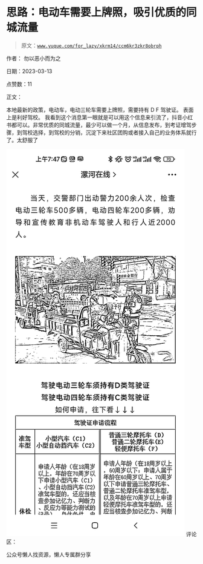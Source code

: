 # 思路：电动车需要上牌照，吸引优质的同城流量

> 原文：[`www.yuque.com/for_lazy/xkrm14/ccm6kr3zkr8obrph`](https://www.yuque.com/for_lazy/xkrm14/ccm6kr3zkr8obrph)



作者： 勿以恶小而为之



日期：2023-03-13



点赞数：11

<ne-hole id="uc4a7a5e1" data-lake-id="uc4a7a5e1">

正文：



本地最新的政策，电动车，电动三轮车需要上牌照，需要持有 D F 驾驶证。 表面上是利好驾校。 我看到这个消息第一眼就是可以用这个信息来引流了，抖音小红书都可以。非常优质的同城流量，最少可以做一个月，从信息发布，到考证增驾步骤，到驾校选择，到驾校的分销，沉淀下来社区团购或者接入自己的业务体系就行了。太舒服了



![](img/29bf75af6c60f67e8404abc24662d2e0.png)  <ne-hole id="u5e27cc97" data-lake-id="u5e27cc97"><ne-p id="uf00dfa52" data-lake-id="uf00dfa52">评论区：

<ne-hole id="ua02066a6" data-lake-id="ua02066a6">

公众号懒人找资源，懒人专属群分享

</ne-hole></ne-hole></ne-p></ne-hole>